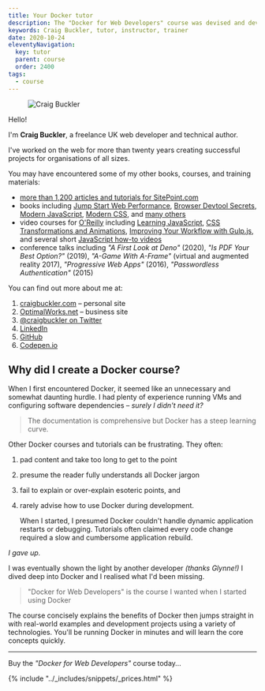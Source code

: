 ```yaml
---
title: Your Docker tutor
description: The "Docker for Web Developers" course was devised and developed by Craig Buckler.
keywords: Craig Buckler, tutor, instructor, trainer
date: 2020-10-24
eleventyNavigation:
  key: tutor
  parent: course
  order: 2400
tags:
  - course
---
```


<figure class="imgcircle" title="Craig Buckler">
  <img src="{{ '/images/craig.webp' | url }}" alt="Craig Buckler" />
</figure>

Hello!

I'm **Craig Buckler**, a freelance UK web developer and technical author.

I've worked on the web for more than twenty years creating successful projects for organisations of all sizes.

You may have encountered some of my other books, courses, and training materials:

* [more than 1,200 articles and tutorials for SitePoint.com](https://www.sitepoint.com/author/craig-buckler/)
* books including [Jump Start Web Performance](https://amzn.to/3l1BCNc), [Browser Devtool Secrets](https://www.sitepoint.com/premium/books/browser-devtool-secrets), [Modern JavaScript](https://amzn.to/32bOjwm), [Modern CSS](https://amzn.to/3hmuWac), and [many others](https://www.amazon.co.uk/shop/craigbuckler)
* video courses for [O'Reilly](https://www.oreilly.com/pub/au/6665) including [Learning JavaScript](https://www.oreilly.com/library/view/javascript-programming/9781771370516/), [CSS Transformations and Animations](https://www.oreilly.com/library/view/css3-transformations-and/9781771371360/), [Improving Your Workflow with Gulp.js](https://www.oreilly.com/library/view/improving-your-workflow/9781771373333/), and several short [JavaScript how-to videos](https://www.oreilly.com/people/craig-buckler/)
* conference talks including *"A First Look at Deno"* (2020), *"Is PDF Your Best Option?"* (2019), *"A-Game With A-Frame"* (virtual and augmented reality 2017), *"Progressive Web Apps"* (2016), *"Passwordless Authentication"* (2015)

You can find out more about me at:

<ol class="iconlist">
<li><a data-view="craigbuckler.com" href="https://craigbuckler.com/" class="icon user">craigbuckler.com</a> &ndash; personal site</li>
<li><a data-view="optimalworks.net" href="https://www.optimalworks.net/" class="icon business">OptimalWorks.net</a> &ndash; business site</li>
<li><a data-view="twitter" href="https://twitter.com/craigbuckler" class="icon twitter">@craigbuckler on Twitter</a></li>
<li><a data-view="linkedin" href="https://www.linkedin.com/in/craigbuckler" class="icon linkedin">LinkedIn</a></li>
<li><a data-view="github" href="https://github.com/craigbuckler" class="icon github">GitHub</a></li>
<li><a data-view="codepen" href="https://codepen.io/craigbuckler" class="icon codepen">Codepen.io</a></li>
</ol>


## Why did I create a Docker course?

When I first encountered Docker, it seemed like an unnecessary and somewhat daunting hurdle. I had plenty of experience running VMs and configuring software dependencies &ndash; *surely I didn't need it?*

> The documentation is comprehensive but Docker has a steep learning curve.

Other Docker courses and tutorials can be frustrating. They often:

1. pad content and take too long to get to the point

1. presume the reader fully understands all Docker jargon

1. fail to explain or over-explain esoteric points, and

1. rarely advise how to use Docker during development.

   When I started, I presumed Docker couldn't handle dynamic application restarts or debugging. Tutorials often claimed every code change required a slow and cumbersome application rebuild.

*I gave up.*

I was eventually shown the light by another developer *(thanks Glynne!)* I dived deep into Docker and I realised what I'd been missing.

> "Docker for Web Developers" is the course I wanted when I started using Docker

The course concisely explains the benefits of Docker then jumps straight in with real-world examples and development projects using a variety of technologies. You'll be running Docker in minutes and will learn the core concepts quickly.

---

Buy the *"Docker for Web Developers"* course today&hellip;

{% include "../_includes/snippets/_prices.html" %}
